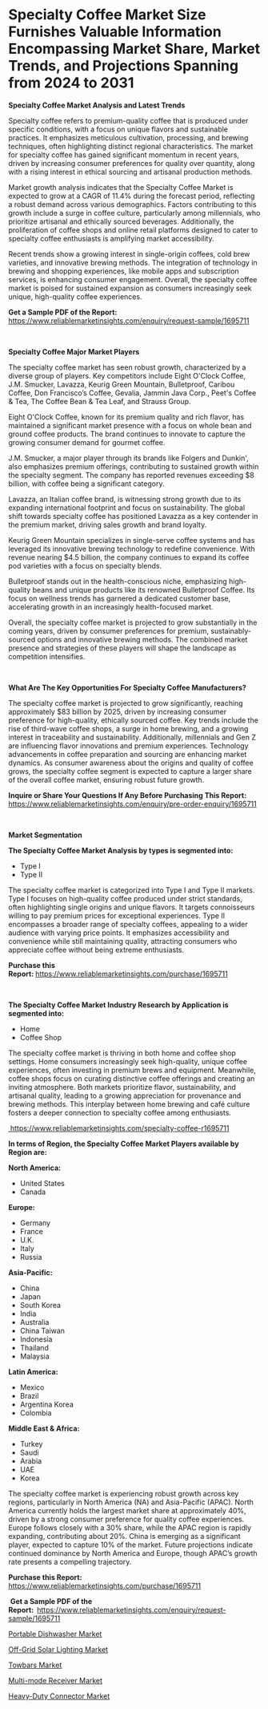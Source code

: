 <p><h1>Specialty Coffee Market Size Furnishes Valuable Information Encompassing Market Share, Market Trends, and Projections Spanning from 2024 to 2031</h1></p><p><strong>Specialty Coffee Market Analysis and Latest Trends</strong></p>
<p><p>Specialty coffee refers to premium-quality coffee that is produced under specific conditions, with a focus on unique flavors and sustainable practices. It emphasizes meticulous cultivation, processing, and brewing techniques, often highlighting distinct regional characteristics. The market for specialty coffee has gained significant momentum in recent years, driven by increasing consumer preferences for quality over quantity, along with a rising interest in ethical sourcing and artisanal production methods.</p><p>Market growth analysis indicates that the Specialty Coffee Market is expected to grow at a CAGR of 11.4% during the forecast period, reflecting a robust demand across various demographics. Factors contributing to this growth include a surge in coffee culture, particularly among millennials, who prioritize artisanal and ethically sourced beverages. Additionally, the proliferation of coffee shops and online retail platforms designed to cater to specialty coffee enthusiasts is amplifying market accessibility.</p><p>Recent trends show a growing interest in single-origin coffees, cold brew varieties, and innovative brewing methods. The integration of technology in brewing and shopping experiences, like mobile apps and subscription services, is enhancing consumer engagement. Overall, the specialty coffee market is poised for sustained expansion as consumers increasingly seek unique, high-quality coffee experiences.</p></p>
<p><strong>Get a Sample PDF of the Report:&nbsp;</strong> <a href="https://www.reliablemarketinsights.com/enquiry/request-sample/1695711?utm_campaign=1606&utm_medium=2&utm_source=Github&utm_content=ia&utm_term=19102024&utm_id=specialty-coffee">https://www.reliablemarketinsights.com/enquiry/request-sample/1695711</a></p>
<p>&nbsp;</p>
<p><strong>Specialty Coffee Major Market Players</strong></p>
<p><p>The specialty coffee market has seen robust growth, characterized by a diverse group of players. Key competitors include Eight O'Clock Coffee, J.M. Smucker, Lavazza, Keurig Green Mountain, Bulletproof, Caribou Coffee, Don Francisco’s Coffee, Gevalia, Jammin Java Corp., Peet's Coffee & Tea, The Coffee Bean & Tea Leaf, and Strauss Group.</p><p>Eight O'Clock Coffee, known for its premium quality and rich flavor, has maintained a significant market presence with a focus on whole bean and ground coffee products. The brand continues to innovate to capture the growing consumer demand for gourmet coffee.</p><p>J.M. Smucker, a major player through its brands like Folgers and Dunkin', also emphasizes premium offerings, contributing to sustained growth within the specialty segment. The company has reported revenues exceeding $8 billion, with coffee being a significant category.</p><p>Lavazza, an Italian coffee brand, is witnessing strong growth due to its expanding international footprint and focus on sustainability. The global shift towards specialty coffee has positioned Lavazza as a key contender in the premium market, driving sales growth and brand loyalty.</p><p>Keurig Green Mountain specializes in single-serve coffee systems and has leveraged its innovative brewing technology to redefine convenience. With revenue nearing $4.5 billion, the company continues to expand its coffee pod varieties with a focus on specialty blends.</p><p>Bulletproof stands out in the health-conscious niche, emphasizing high-quality beans and unique products like its renowned Bulletproof Coffee. Its focus on wellness trends has garnered a dedicated customer base, accelerating growth in an increasingly health-focused market.</p><p>Overall, the specialty coffee market is projected to grow substantially in the coming years, driven by consumer preferences for premium, sustainably-sourced options and innovative brewing methods. The combined market presence and strategies of these players will shape the landscape as competition intensifies.</p></p>
<p>&nbsp;</p>
<p><strong>What Are The Key Opportunities For Specialty Coffee Manufacturers?</strong></p>
<p><p>The specialty coffee market is projected to grow significantly, reaching approximately $83 billion by 2025, driven by increasing consumer preference for high-quality, ethically sourced coffee. Key trends include the rise of third-wave coffee shops, a surge in home brewing, and a growing interest in traceability and sustainability. Additionally, millennials and Gen Z are influencing flavor innovations and premium experiences. Technology advancements in coffee preparation and sourcing are enhancing market dynamics. As consumer awareness about the origins and quality of coffee grows, the specialty coffee segment is expected to capture a larger share of the overall coffee market, ensuring robust future growth.</p></p>
<p><strong>Inquire or Share Your Questions If Any Before Purchasing This Report:</strong> <a href="https://www.reliablemarketinsights.com/enquiry/pre-order-enquiry/1695711?utm_campaign=1606&utm_medium=2&utm_source=Github&utm_content=ia&utm_term=19102024&utm_id=specialty-coffee">https://www.reliablemarketinsights.com/enquiry/pre-order-enquiry/1695711</a></p>
<p>&nbsp;</p>
<p><strong>Market Segmentation</strong></p>
<p><strong>The Specialty Coffee Market Analysis by types is segmented into:</strong></p>
<p><ul><li>Type I</li><li>Type II</li></ul></p>
<p><p>The specialty coffee market is categorized into Type I and Type II markets. Type I focuses on high-quality coffee produced under strict standards, often highlighting single origins and unique flavors. It targets connoisseurs willing to pay premium prices for exceptional experiences. Type II encompasses a broader range of specialty coffees, appealing to a wider audience with varying price points. It emphasizes accessibility and convenience while still maintaining quality, attracting consumers who appreciate coffee without being extreme enthusiasts.</p></p>
<p><strong>Purchase this Report:&nbsp;</strong><a href="https://www.reliablemarketinsights.com/purchase/1695711?utm_campaign=1606&utm_medium=2&utm_source=Github&utm_content=ia&utm_term=19102024&utm_id=specialty-coffee">https://www.reliablemarketinsights.com/purchase/1695711</a></p>
<p>&nbsp;</p>
<p><strong>The Specialty Coffee Market Industry Research by Application is segmented into:</strong></p>
<p><ul><li>Home</li><li>Coffee Shop</li></ul></p>
<p><p>The specialty coffee market is thriving in both home and coffee shop settings. Home consumers increasingly seek high-quality, unique coffee experiences, often investing in premium brews and equipment. Meanwhile, coffee shops focus on curating distinctive coffee offerings and creating an inviting atmosphere. Both markets prioritize flavor, sustainability, and artisanal quality, leading to a growing appreciation for provenance and brewing methods. This interplay between home brewing and café culture fosters a deeper connection to specialty coffee among enthusiasts.</p></p>
<p><a href="https://www.reliablemarketinsights.com/specialty-coffee-r1695711?utm_campaign=1606&utm_medium=2&utm_source=Github&utm_content=ia&utm_term=19102024&utm_id=specialty-coffee">&nbsp;https://www.reliablemarketinsights.com/specialty-coffee-r1695711</a></p>
<p><strong>In terms of Region, the Specialty Coffee Market Players available by Region are:</strong></p>
<p>
    <p> <strong> North America: </strong>
        <ul>
            <li>United States</li>
            <li>Canada</li>
        </ul>
        </p> 
    <p> <strong> Europe: </strong>
        <ul>
            <li>Germany</li>
            <li>France</li>
            <li>U.K.</li>
            <li>Italy</li>
            <li>Russia</li>
        </ul>
        </p> 
    <p> <strong> Asia-Pacific: </strong>
        <ul>
            <li>China</li>
            <li>Japan</li>
            <li>South Korea</li>
            <li>India</li>
            <li>Australia</li>
            <li>China Taiwan</li>
            <li>Indonesia</li>
            <li>Thailand</li>
            <li>Malaysia</li>
        </ul>
        </p> 
    <p> <strong> Latin America: </strong>
        <ul>
            <li>Mexico</li>
            <li>Brazil</li>
            <li>Argentina Korea</li>
            <li>Colombia</li>
        </ul>
        </p> 
    <p> <strong> Middle East & Africa: </strong>
        <ul>
            <li>Turkey</li>
            <li>Saudi</li>
            <li>Arabia</li>
            <li>UAE</li>
            <li>Korea</li>
        </ul>
    </p>
    </p>
<p><p>The specialty coffee market is experiencing robust growth across key regions, particularly in North America (NA) and Asia-Pacific (APAC). North America currently holds the largest market share at approximately 40%, driven by a strong consumer preference for quality coffee experiences. Europe follows closely with a 30% share, while the APAC region is rapidly expanding, contributing about 20%. China is emerging as a significant player, expected to capture 10% of the market. Future projections indicate continued dominance by North America and Europe, though APAC’s growth rate presents a compelling trajectory.</p></p>
<p><strong>Purchase this Report: </strong><a href="https://www.reliablemarketinsights.com/purchase/1695711?utm_campaign=1606&utm_medium=2&utm_source=Github&utm_content=ia&utm_term=19102024&utm_id=specialty-coffee">https://www.reliablemarketinsights.com/purchase/1695711</a></p>
<p>&nbsp;<strong>Get a Sample PDF of the Report:&nbsp;&nbsp;</strong><a href="https://www.reliablemarketinsights.com/enquiry/request-sample/1695711?utm_campaign=1606&utm_medium=2&utm_source=Github&utm_content=ia&utm_term=19102024&utm_id=specialty-coffee">https://www.reliablemarketinsights.com/enquiry/request-sample/1695711</a></p>
<p><strong></strong></p>
<p><p><a href="https://www.linkedin.com/pulse/regulatory-landscape-its-influence-global-portable-5y6mf?utm_campaign=1606&utm_medium=2&utm_source=Github&utm_content=ia&utm_term=19102024&utm_id=specialty-coffee">Portable Dishwasher Market</a></p><p><a href="https://www.linkedin.com/pulse/trends-global-off-grid-solar-lighting-market-forecast-zxkyf?utm_campaign=1606&utm_medium=2&utm_source=Github&utm_content=ia&utm_term=19102024&utm_id=specialty-coffee">Off-Grid Solar Lighting Market</a></p><p><a href="https://www.linkedin.com/pulse/global-towbars-market-forecast-2024-2031-trends-te7df?utm_campaign=1606&utm_medium=2&utm_source=Github&utm_content=ia&utm_term=19102024&utm_id=specialty-coffee">Towbars Market</a></p><p><a href="https://www.linkedin.com/pulse/investing-multi-mode-receiver-market-trends-leading-products-uzedf?utm_campaign=1606&utm_medium=2&utm_source=Github&utm_content=ia&utm_term=19102024&utm_id=specialty-coffee">Multi-mode Receiver Market</a></p><p><a href="https://www.linkedin.com/pulse/heavy-duty-connector-market-global-insights-regional-analysis-wdczf?utm_campaign=1606&utm_medium=2&utm_source=Github&utm_content=ia&utm_term=19102024&utm_id=specialty-coffee">Heavy-Duty Connector Market</a></p></p>
